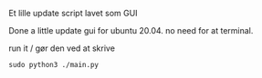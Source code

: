Et lille update script lavet som GUI

Done a little update gui for ubuntu 20.04. no need for at terminal.

run it / gør den ved at skrive 

<code>sudo python3 ./main.py</code>
